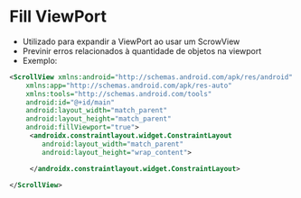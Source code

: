 # Fill ViewPort 
* Utilizado para expandir a ViewPort ao usar um ScrowView
* Previnir erros relacionados à quantidade de objetos na viewport
* Exemplo:
```xml
<ScrollView xmlns:android="http://schemas.android.com/apk/res/android"
    xmlns:app="http://schemas.android.com/apk/res-auto"
    xmlns:tools="http://schemas.android.com/tools"
    android:id="@+id/main"
    android:layout_width="match_parent"
    android:layout_height="match_parent"
    android:fillViewport="true">
     <androidx.constraintlayout.widget.ConstraintLayout
        android:layout_width="match_parent"
        android:layout_height="wrap_content">

     </androidx.constraintlayout.widget.ConstraintLayout>

</ScrollView>
```
